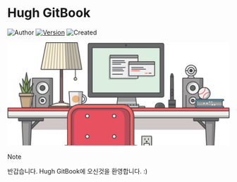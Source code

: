 # Hugh GitBook

![Author](https://img.shields.io/badge/Author-Hugh_Ahn-blue.svg?style=plastic&logo=ActiGraph&logoColor=white) [![Version](https://img.shields.io/github/v/release/royalahn/royalahn.github.io?display_name=tag&label=Release&color=success&style=plastic&logo=SemVer&logoColor=white)](https://github.com/royalahn/royalahn.github.io/releases) ![Created](https://img.shields.io/badge/Created_Date-2021--07--08-red.svg?style=plastic&logo=Coursera&logoColor=white)

![home-image](assets/images/home.png)

> [!NOTE]
> 반갑습니다. Hugh GitBook에 오신것을 환영합니다. :)
